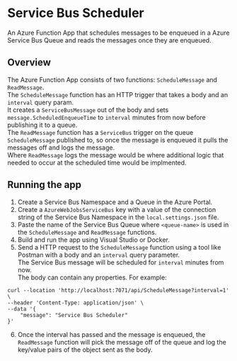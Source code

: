 # Service Bus Scheduler
An Azure Function App that schedules messages to be enqueued in a Azure Service Bus Queue and reads the messages once they are enqueued.

## Overview
The Azure Function App consists of two functions: `ScheduleMessage` and `ReadMessage`.  
The `ScheduleMessage` function has an HTTP trigger that takes a body and an `interval` query param.  
It creates a `ServiceBusMessage` out of the body and sets `message.ScheduledEnqueueTime` to `interval` minutes from now before publishing it to a queue.  
The `ReadMessage` function has a `ServiceBus` trigger on the queue `ScheduleMessage` published to, so once the message is enqueued it pulls the messages off and logs the message.  
Where `ReadMessage` logs the message would be where additional logic that needed to occur at the scheduled time would be implmented. 

## Running the app
1. Create a Service Bus Namespace and a Queue in the Azure Portal.
2. Create a `AzureWebJobsServiceBus` key with a value of the connection string of the Service Bus Namespace in the `local.settings.json` file.
3. Paste the name of the Service Bus Queue where `<queue-name>` is used in the `ScheduleMessage` and `ReadMessage` functions.
4. Build and run the app using Visual Studio or Docker.
5. Send a HTTP request to the `ScheduleMessage` function using a tool like Postman with a body and an `interval` query parameter.  
The Service Bus message will be scheduled for `interval` minutes from now.  
The body can contain any properties. For example:
```curl
curl --location 'http://localhost:7071/api/ScheduleMessage?interval=1' \
--header 'Content-Type: application/json' \
--data '{
    "message": "Service Bus Scheduler"
}'
```
6. Once the interval has passed and the message is enqueued, the `ReadMessage` function will pick the message off of the queue and log the key/value pairs of the object sent as the body.
